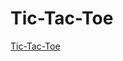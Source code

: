 # Tic-Tac-Toe
<a href="https://imranpasha247.github.io/Tic-Tac-Toe/MAIN/" target="_blank">Tic-Tac-Toe</a>
